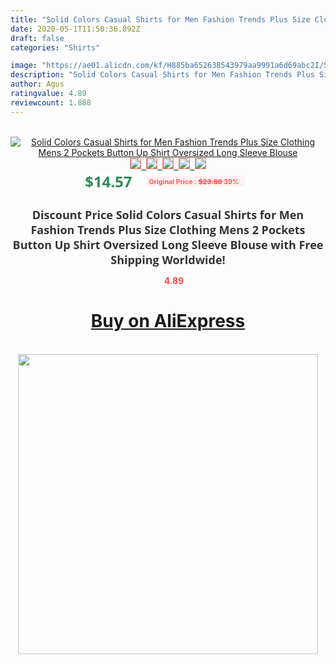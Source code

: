 ```yaml
---
title: "Solid Colors Casual Shirts for Men Fashion Trends Plus Size Clothing Mens 2 Pockets Button Up Shirt Oversized Long Sleeve Blouse"
date: 2020-05-1T11:50:36.892Z
draft: false
categories: "Shirts"

image: "https://ae01.alicdn.com/kf/H885ba652638543979aa9991a6d69abc2I/Solid-Colors-Casual-Shirts-for-Men-Fashion-Trends-Plus-Size-Clothing-Mens-2-Pockets-Button-Up.jpg"
description: "Solid Colors Casual Shirts for Men Fashion Trends Plus Size Clothing Mens 2 Pockets Button Up Shirt Oversized Long Sleeve Blouse"
author: Agus
ratingvalue: 4.89
reviewcount: 1.888
---
```

<br>
<div style="text-align: center;">
<a href="https://s.click.aliexpress.com/e/_ABlQ2v" target="_blank" rel="nofollow noopener noreferrer"><img alt="Solid Colors Casual Shirts for Men Fashion Trends Plus Size Clothing Mens 2 Pockets Button Up Shirt Oversized Long Sleeve Blouse" class="magnifier-image" src="https://ae01.alicdn.com/kf/H885ba652638543979aa9991a6d69abc2I/Solid-Colors-Casual-Shirts-for-Men-Fashion-Trends-Plus-Size-Clothing-Mens-2-Pockets-Button-Up.jpg_640x640.jpg">
<br>
<img style="border:1px solid salmon" src="https://ae01.alicdn.com/kf/H885ba652638543979aa9991a6d69abc2I/Solid-Colors-Casual-Shirts-for-Men-Fashion-Trends-Plus-Size-Clothing-Mens-2-Pockets-Button-Up.jpg_120x120.jpg">&nbsp;&nbsp;<img style="border:1px solid salmon" src="https://ae01.alicdn.com/kf/Hf370f744d407488d8c77a799ffe838d1H/Solid-Colors-Casual-Shirts-for-Men-Fashion-Trends-Plus-Size-Clothing-Mens-2-Pockets-Button-Up.jpg_120x120.jpg">&nbsp;&nbsp;<img style="border:1px solid salmon" src="https://ae01.alicdn.com/kf/Hc5b01061c944477e8ec4b10c17f2c5e8c/Solid-Colors-Casual-Shirts-for-Men-Fashion-Trends-Plus-Size-Clothing-Mens-2-Pockets-Button-Up.jpg_120x120.jpg">&nbsp;&nbsp;<img style="border:1px solid salmon" src="https://ae01.alicdn.com/kf/H0934680dafae47d1afafc7e9194dcdc5l/Solid-Colors-Casual-Shirts-for-Men-Fashion-Trends-Plus-Size-Clothing-Mens-2-Pockets-Button-Up.jpg_120x120.jpg">&nbsp;&nbsp;<img style="border:1px solid salmon" src="https://ae01.alicdn.com/kf/H7ab7016215b04433b9116bfb75e1c5afE/Solid-Colors-Casual-Shirts-for-Men-Fashion-Trends-Plus-Size-Clothing-Mens-2-Pockets-Button-Up.jpg_120x120.jpg"></a></div><br0>
<div style="text-align: center;"><span style="background-color: white; border: 0px; box-sizing: border-box; color: seagreen; display: inline-block; font-family: &quot;open sans&quot; , &quot;arial&quot; , &quot;helvetica&quot; , sans-serif , &quot;heiti&quot;; font-size: 24px; font-stretch: inherit; font-weight: 700; line-height: inherit; margin: 0px 10px 0px 0px; padding: 0px; vertical-align: middle;">$14.57 </span>
<span style="background: rgb(255 , 241 , 241); border-radius: 3px; border: 0px; box-sizing: border-box; color: #ff4747; display: inline-block; font-family: inherit; font-size: 12px; font-stretch: inherit; font-style: inherit; font-variant: inherit; font-weight: 600; line-height: inherit; margin: 0px; padding: 2px 5px; transform: scale(0.9); vertical-align: middle;">Original Price : <b style="text-decoration: line-through;">$23.88 </b> 39%&nbsp;&nbsp;</span></div>
<h1 style="color: #333333; display: inline-block; font-family: &quot;open sans&quot; , &quot;arial&quot; , &quot;helvetica&quot; , sans-serif , &quot;heiti&quot;; font-size: 18px; font-stretch: inherit; font-weight: 700; text-align: center;">Discount Price Solid Colors Casual Shirts for Men Fashion Trends Plus Size Clothing Mens 2 Pockets Button Up Shirt Oversized Long Sleeve Blouse with Free Shipping Worldwide!</h1>
<div style="color: #ff4747; text-align: center;">
<img src="https://4.bp.blogspot.com/-M0ZcTcb-5uY/XleCXlxnR4I/AAAAAAAAAEc/OrjgMkXV1oMQFaCRZj5HQwOCBcu3w1FegCPcBGAYYCw/s1600/star.png" style="height: 15px;">&nbsp;<b>4.89</b></div>
<div class="button_cont" align="center"><a class="buynow_a" href="https://s.click.aliexpress.com/e/_ABlQ2v" target="_blank" rel="nofollow noopener noreferrer"><H1>Buy on AliExpress</H1></a></div><br>
<div class="separator" style="clear: both; text-align: center;">
<img src="https://lh3.googleusercontent.com/-pTy5HemUv9M/XlePHvY0dAI/AAAAAAAAAE4/0nX5iRUoIWY8eMW9Dpxeirr157OZliDIgCLcBGAsYHQ/s1600/badge.gif" width="480">
</div>
